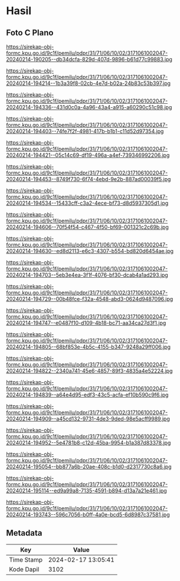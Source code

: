# Hasil

## Foto C Plano

https://sirekap-obj-formc.kpu.go.id/9c1f/pemilu/pdpr/31/71/06/10/02/3171061002047-20240214-190205--db34dcfa-829d-407d-9896-b61d77c99883.jpg

https://sirekap-obj-formc.kpu.go.id/9c1f/pemilu/pdpr/31/71/06/10/02/3171061002047-20240214-194214--1b3a39f8-02cb-4e7d-b02a-24b83c53b397.jpg

https://sirekap-obj-formc.kpu.go.id/9c1f/pemilu/pdpr/31/71/06/10/02/3171061002047-20240214-194336--431d0c0a-4a96-43a4-a915-a60290c51c98.jpg

https://sirekap-obj-formc.kpu.go.id/9c1f/pemilu/pdpr/31/71/06/10/02/3171061002047-20240214-194403--74fe7f2f-4981-417b-b1b1-c11d52d97354.jpg

https://sirekap-obj-formc.kpu.go.id/9c1f/pemilu/pdpr/31/71/06/10/02/3171061002047-20240214-194421--05c14c69-df19-496a-a4ef-739346992206.jpg

https://sirekap-obj-formc.kpu.go.id/9c1f/pemilu/pdpr/31/71/06/10/02/3171061002047-20240214-194453--8749f730-6f74-4ebd-9e2b-887ad00039f5.jpg

https://sirekap-obj-formc.kpu.go.id/9c1f/pemilu/pdpr/31/71/06/10/02/3171061002047-20240214-194534--15433cff-c3a2-4ece-bf73-d8d5937305d1.jpg

https://sirekap-obj-formc.kpu.go.id/9c1f/pemilu/pdpr/31/71/06/10/02/3171061002047-20240214-194606--70f54f54-c467-4f50-bf69-001321c2c69b.jpg

https://sirekap-obj-formc.kpu.go.id/9c1f/pemilu/pdpr/31/71/06/10/02/3171061002047-20240214-194630--ed8d2113-e6c3-4307-b554-bd820d6454ae.jpg

https://sirekap-obj-formc.kpu.go.id/9c1f/pemilu/pdpr/31/71/06/10/02/3171061002047-20240214-194703--5eb3e4ea-3f1f-4076-bf30-dcab4a1ad293.jpg

https://sirekap-obj-formc.kpu.go.id/9c1f/pemilu/pdpr/31/71/06/10/02/3171061002047-20240214-194729--00b48fce-f32a-4548-abd3-0624d9487096.jpg

https://sirekap-obj-formc.kpu.go.id/9c1f/pemilu/pdpr/31/71/06/10/02/3171061002047-20240214-194747--e0487f10-d109-4b18-bc71-aa34ca27d3f1.jpg

https://sirekap-obj-formc.kpu.go.id/9c1f/pemilu/pdpr/31/71/06/10/02/3171061002047-20240214-194805--68bf853e-4b5c-4155-b347-9248a29ff006.jpg

https://sirekap-obj-formc.kpu.go.id/9c1f/pemilu/pdpr/31/71/06/10/02/3171061002047-20240214-194822--2340a741-45e6-4857-89f3-4835a4e52224.jpg

https://sirekap-obj-formc.kpu.go.id/9c1f/pemilu/pdpr/31/71/06/10/02/3171061002047-20240214-194839--a64e4d95-edf3-43c5-acfa-ef10b590c9f6.jpg

https://sirekap-obj-formc.kpu.go.id/9c1f/pemilu/pdpr/31/71/06/10/02/3171061002047-20240214-194909--a45cd132-9731-4de3-9ded-98e5acff9989.jpg

https://sirekap-obj-formc.kpu.go.id/9c1f/pemilu/pdpr/31/71/06/10/02/3171061002047-20240214-194952--5e4781b8-c12d-45ba-9954-b1a387d83378.jpg

https://sirekap-obj-formc.kpu.go.id/9c1f/pemilu/pdpr/31/71/06/10/02/3171061002047-20240214-195054--bb877a6b-20ae-408c-b1d0-d2317730c8a6.jpg

https://sirekap-obj-formc.kpu.go.id/9c1f/pemilu/pdpr/31/71/06/10/02/3171061002047-20240214-195114--ed9a99a8-7135-4591-b894-d13a7a21e461.jpg

https://sirekap-obj-formc.kpu.go.id/9c1f/pemilu/pdpr/31/71/06/10/02/3171061002047-20240214-193743--596c7056-b0ff-4a0e-bcd5-6d8987c37581.jpg


## Metadata

| Key        | Value               |
| ---------- | ------------------- |
| Time Stamp | 2024-02-17 13:05:41 |
| Kode Dapil | 3102                |



